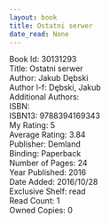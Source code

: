 ```yaml
---
layout: book
title: Ostatni serwer
date_read: None
---
```


Book Id: 30131293<br />
Title: Ostatni serwer<br />
Author: Jakub Dębski<br />
Author l-f: Dębski, Jakub<br />
Additional Authors: <br />
ISBN: <br />
ISBN13: 9788394169343<br />
My Rating: 5<br />
Average Rating: 3.84<br />
Publisher: Demland<br />
Binding: Paperback<br />
Number of Pages: 24<br />
Year Published: 2016<br />
Date Added: 2016/10/28<br />
Exclusive Shelf: read<br />
Read Count: 1<br />
Owned Copies: 0<br />

